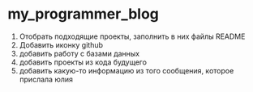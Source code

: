# my_programmer_blog
1. Отобрать подходящие проекты, заполнить в них файлы README
2. Добавить иконку github
3. добавить работу с базами данных
4. добавить проекты из кода будущего
5. добавить какую-то информацию из того сообщения, которое прислала юлия
